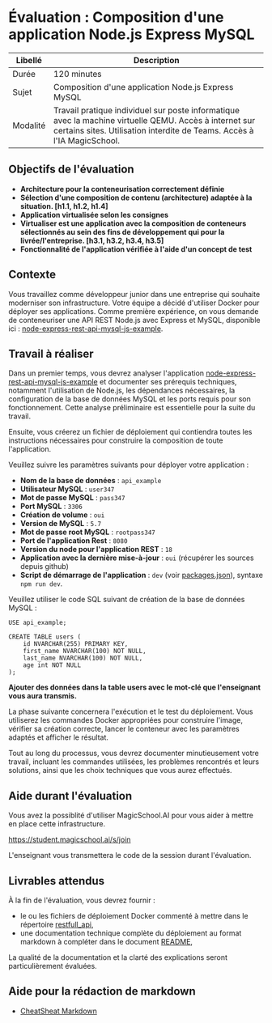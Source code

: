 # Évaluation : Composition d'une application Node.js Express MySQL

| Libellé | Description |
| --- | --- |
| Durée | 120 minutes |
| Sujet | Composition d'une application Node.js Express MySQL |
| Modalité | Travail pratique individuel sur poste informatique avec la machine virtuelle QEMU. Accès à internet sur certains sites. Utilisation interdite de Teams. Accès à l'IA MagicSchool. |

## Objectifs de l'évaluation 
- **Architecture pour la conteneurisation correctement définie**
- **Sélection d'une composition de contenu (architecture) adaptée à la situation. [h1.1, h1.2, h1.4]** 
- **Application virtualisée selon les consignes**
- **Virtualiser est une application avec la composition de conteneurs sélectionnés au sein des fins de développement qui pour la livrée/l'entreprise. [h3.1, h3.2, h3.4, h3.5]**
- **Fonctionnalité de l'application vérifiée à l'aide d'un concept de test**

## Contexte
Vous travaillez comme développeur junior dans une entreprise qui souhaite moderniser son infrastructure. Votre équipe a décidé d'utiliser Docker pour déployer ses applications. Comme première expérience, on vous demande de conteneuriser une API REST Node.js avec Express et MySQL, disponible ici : [node-express-rest-api-mysql-js-example](https://github.com/almoggutin/node-express-rest-api-mysql-js-example).

## Travail à réaliser

Dans un premier temps, vous devrez analyser l'application [node-express-rest-api-mysql-js-example](https://github.com/almoggutin/node-express-rest-api-mysql-js-example) et documenter ses prérequis techniques, notamment l'utilisation de Node.js, les dépendances nécessaires, la configuration de la base de données MySQL et les ports requis pour son fonctionnement. Cette analyse préliminaire est essentielle pour la suite du travail.

Ensuite, vous créerez un fichier de déploiement qui contiendra toutes les instructions nécessaires pour construire la composition de toute l'application.

Veuillez suivre les paramètres suivants pour déployer votre application :

- **Nom de la base de données** : `api_example`
- **Utilisateur MySQL** : `user347`
- **Mot de passe MySQL** : `pass347`
- **Port MySQL** : `3306`
- **Création de volume** : `oui`
- **Version de MySQL** : `5.7`
- **Mot de passe root MySQL** : `rootpass347`
- **Port de l'application Rest** : `8080`
- **Version du node pour l'application REST** : `18`
- **Application avec la dernière mise-à-jour** : `oui` (récupérer les sources depuis github)
- **Script de démarrage de l'application** : `dev` (voir [packages.json](https://github.com/almoggutin/node-express-rest-api-mysql-js-example/blob/main/package.json)), syntaxe `npm run dev`.

Veuillez utiliser le code SQL suivant de création de la base de données MySQL :
```
USE api_example;

CREATE TABLE users (
	id NVARCHAR(255) PRIMARY KEY,
	first_name NVARCHAR(100) NOT NULL,
    last_name NVARCHAR(100) NOT NULL,
    age int NOT NULL 
);
```
**Ajouter des données dans la table users avec le mot-clé que l'enseignant vous aura transmis.**

La phase suivante concernera l'exécution et le test du déploiement. Vous utiliserez les commandes Docker appropriées pour construire l'image, vérifier sa création correcte, lancer le conteneur avec les paramètres adaptés et afficher le résultat.

Tout au long du processus, vous devrez documenter minutieusement votre travail, incluant les commandes utilisées, les problèmes rencontrés et leurs solutions, ainsi que les choix techniques que vous aurez effectués.

## Aide durant l'évaluation
Vous avez la possiblité d'utiliser MagicSchool.AI pour vous aider à mettre en place cette infrastructure.

https://student.magicschool.ai/s/join

L'enseignant vous transmettera le code de la session durant l'évaluation.

## Livrables attendus

À la fin de l'évaluation, vous devrez fournir :
- le ou les fichiers de déploiement Docker commenté à mettre dans le répertoire [restfull_api](/restfull_api/), 
- une documentation technique complète du déploiement au format markdown à compléter dans le document [README](/docs/README.md),

La qualité de la documentation et la clarté des explications seront particulièrement évaluées.

## Aide pour la rédaction de markdown
- [CheatSheat Markdown](markdown.md)
